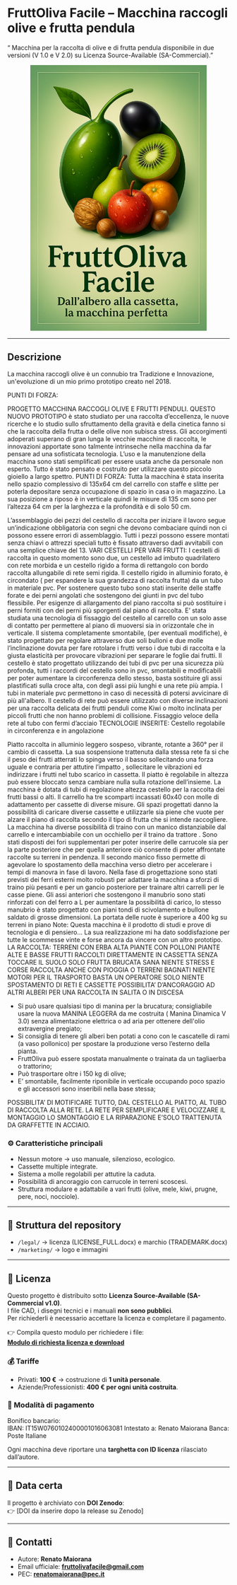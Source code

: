 # FruttOliva Facile – Macchina raccogli olive e frutta pendula 

“ Macchina per la raccolta di olive e di frutta pendula disponibile in due versioni (V 1.0 e V 2.0) su Licenza Source-Available (SA-Commercial).”

<!-- Logo visibile sia in light che dark mode -->
<p align="center">
  <!-- Logo per light mode -->
  <picture>
    <source media="(prefers-color-scheme: dark)" srcset="marketing/logo_scuro.png">
    <source media="(prefers-color-scheme: light)" srcset="marketing/logo_chiaro.png">
    <img alt="FruttOliva Facile" src="marketing/logo_chiaro.png" width="400">
  </picture>
</p>

---

## Descrizione

La macchina raccogli olive è un connubio tra Tradizione e Innovazione, un'evoluzione di un mio primo prototipo creato nel 2018.

PUNTI DI FORZA:






  
PROGETTO MACCHINA RACCOGLI OLIVE E FRUTTI PENDULI.
QUESTO NUOVO PROTOTIPO è stato studiato per una raccolta d’eccellenza, le nuove ricerche e lo studio
sullo sfruttamento della gravità e della cinetica fanno si che la raccolta della frutta o delle olive non subisca
stress.
Gli accorgimenti adoperati superano di gran lunga le vecchie macchine di raccolta, le innovazioni
apportate sono talmente intrinseche nella macchina da far pensare ad una sofisticata tecnologia.
L’uso e la manutenzione della macchina sono stati semplificati per essere usata anche da personale non
esperto. Tutto è stato pensato e costruito per utilizzare questo piccolo gioiello a largo spettro.
PUNTI DI FORZA:
Tutta la macchina è stata inserita nello spazio complessivo di 135x64 cm del carrello con staffe e slitte per
poterla depositare senza occupazione di spazio in casa o in magazzino. La sua posizione a riposo è in
verticale quindi le misure di 135 cm sono per l’altezza 64 cm per la larghezza e la profondità e di solo 50 cm.

L’assemblaggio dei pezzi del cestello di raccolta per iniziare il lavoro segue un’indicazione obbligatoria con
segni che devono combaciare quindi non ci possono essere errori di assemblaggio. Tutti i pezzi possono
essere montati senza chiavi o attrezzi speciali tutto è fissato attraverso dadi avvitabili con una semplice
chiave del 13.
VARI CESTELLI PER VARI FRUTTI:
I cestelli di raccolta in questo momento sono due, un cestello ad imbuto quadrilatero con rete morbida e un
cestello rigido a forma di rettangolo con bordo raccolta allungabile di rete semi rigida.
Il cestello rigido in alluminio forato, è circondato ( per espandere la sua grandezza di raccolta
frutta) da un tubo in materiale pvc. Per sostenere questo tubo sono stati inserite delle staffe forate
e dei perni angolati che sostengono dei giunti in pvc del tubo flessibile. Per esigenze di
allargamento del piano raccolta si può sostituire i perni forniti con dei perni più sporgenti dal piano
di raccolta.
E’ stata studiata una tecnologia di fissaggio del cestello al carrello con un solo asse di contatto per
permettere al piano di muoversi sia in orizzontale che in verticale. Il sistema completamente smontabile,
(per eventuali modifiche), è stato progettato per regolare attraverso due soli bulloni e due molle
l’inclinazione dovuta per fare rotolare i frutti verso i due tubi di raccolta e la giusta elasticità per provocare
vibrazioni per separare le foglie dai frutti.
Il cestello è stato progettato utilizzando dei tubi di pvc per una sicurezza più profonda, tutti i
raccordi del cestello sono in pvc, smontabili e modificabili per poter aumentare la circonferenza
dello stesso, basta sostituire gli assi plastificati sulla croce alta, con degli assi più lunghi e una rete
più ampia. I tubi in materiale pvc permettono in caso di necessità di potersi avvicinare di più all'albero.
Il cestello di rete può essere utilizzato con diverse inclinazioni per una raccolta delicata dei frutti penduli
come Kiwi o molto inclinata per piccoli frutti che non hanno problemi di collisione.
Fissaggio veloce della rete al tubo con fermi d’acciaio
TECNOLOGIE INSERITE:
Cestello regolabile in circonferenza e in angolazione

Piatto raccolta in alluminio leggero sospeso, vibrante, rotante a 360° per il cambio di cassetta. La sua
sospensione trattenuta dalla stessa rete fa si che il peso dei frutti atterrati lo spinga verso il basso
sollecitando una forza uguale e contraria per attutire l’impatto , sollecitare le vibrazioni ed indirizzare i
frutti nel tubo scarico in cassetta. Il piatto è regolabile in altezza può essere bloccato senza cambiare nulla
sulla rotazione dell’insieme.
La macchina è dotata di tubi di regolazione altezza cestello per la raccolta dei frutti bassi o alti.
Il carrello ha tre scomparti incassati 60x40 con molle di adattamento per cassette di diverse misure. Gli
spazi progettati danno la possibilità di caricare diverse cassette e utilizzarle sia piene che vuote per alzare il
piano di raccolta secondo il tipo di frutta che si intende raccogliere.
La macchina ha diverse possibilità di traino con un manico distanziabile dal carrello e intercambiabile con
un occhiello per il traino da trattore .
Sono stati disposti dei fori supplementari per poter inserire delle carrucole sia per la parte posteriore che
per quella anteriore ciò consente di poter affrontate raccolte su terreni in pendenza.
Il secondo manico fisso permette di agevolare lo spostamento della macchina verso dietro per accelerare i
tempi di manovra in fase di lavoro.
Nella fase di progettazione sono stati previsti dei ferri esterni molto robusti per adattare la macchina a
sforzi di traino più pesanti e per un gancio posteriore per trainare altri carrelli per le casse piene.
Gli assi anteriori che sostengono il manubrio sono stati rinforzati con del ferro a L per aumentare la
possibilità di carico, lo stesso manubrio è stato progettato con piani tondi di scivolamento e bullone
saldato di grosse dimensioni.
La portata delle ruote è superiore a 400 kg su terreni in piano
Note:
Questa macchina è il prodotto di studi e prove di tecnologia e di pensiero… La sua realizzazione mi ha dato
soddisfazione per tutte le scommesse vinte e forse ancora da vincere con un altro prototipo.
LA RACCOLTA:
TERRENI CON ERBA ALTA
PIANTE CON POLLONI
PIANTE ALTE E BASSE
FRUTTI RACCOLTI DIRETTAMENTE IN CASSETTA SENZA TOCCARE IL SUOLO
SOLO FRUTTA BRUCATA SANA
NIENTE STRESS E CORSE
RACCOLTA ANCHE CON PIOGGIA O TERRENI BAGNATI
NIENTE MOTORI PER IL TRASPORTO
BASTA UN OPERATORE SOLO
NIENTE SPOSTAMENTO DI RETI E CASSETTE
POSSIBILITA’ D’ANCORAGGIO AD ALTRI ALBERI PER UNA RACCOLTA IN SALITA O IN DISCESA

* Si può usare qualsiasi tipo di manina per la brucatura; consigliabile usare la nuova MANINA LEGGERA da me costruita ( Manina Dinamica V 3.0) senza alimentazione elettrica o ad aria per ottenere dell'olio extravergine pregiato;
* Si consiglia di tenere gli alberi ben potati a cono con le cascatelle di rami (a vaso pollonico) per spostare la produzione verso l’esterno della pianta.
* FruttOliva può essere spostata manualmente o trainata da un tagliaerba o trattorino;
* Può trasportare oltre i 150 kg di olive;
* E’ smontabile, facilmente riponibile in verticale occupando poco spazio e gli accessori sono inseribili nella base stessa;
  
POSSIBILITA’ DI MOTIFICARE TUTTO, DAL CESTELLO AL PIATTO, AL TUBO DI RACCOLTA ALLA RETE. LA RETE
PER SEMPLIFICARE E VELOCIZZARE IL MONTAGGIO LO SMONTAGGIO E LA RIPARAZIONE E’SOLO
TRATTENUTA DA GRAFFETTE IN ACCIAIO.




### ⚙️ Caratteristiche principali
- Nessun motore → uso manuale, silenzioso, ecologico.  
- Cassette multiple integrate.  
- Sistema a molle regolabili per attutire la caduta.  
- Possibilità di ancoraggio con carrucole in terreni scoscesi.  
- Struttura modulare e adattabile a vari frutti (olive, mele, kiwi, prugne, pere, noci, nocciole).  

---

## 📂 Struttura del repository
- `/legal/` → licenza (LICENSE_FULL.docx) e marchio (TRADEMARK.docx)  
- `/marketing/` → logo e immagini  

---

## 🔑 Licenza
Questo progetto è distribuito sotto **Licenza Source-Available (SA-Commercial v1.0)**.  
I file CAD, i disegni tecnici e i manuali **non sono pubblici**.  
Per richiederli è necessario accettare la licenza e completare il pagamento.

👉 Compila questo modulo per richiedere i file:  
**[Modulo di richiesta licenza e download](https://docs.google.com/forms/d/e/1FAIpQLSfTbVVMwHI2QLadnsCA7LujxI0538x4_AsAecVl4cnVWzvgLw/viewform?usp=header)**

### 💰 Tariffe
- Privati: **100 €** → costruzione di **1 unità personale**.  
- Aziende/Professionisti: **400 € per ogni unità costruita**.  

### 📌 Modalità di pagamento
Bonifico bancario:  
IBAN: IT15W0760102400001016063081
Intestato a: Renato Maiorana
Banca: Poste Italiane


Ogni macchina deve riportare una **targhetta con ID licenza** rilasciato dall’autore.  

---

## 📅 Data certa
Il progetto è archiviato con **DOI Zenodo**:  
👉 [DOI da inserire dopo la release su Zenodo]  

---

## 📧 Contatti
- Autore: **Renato Maiorana**  
- Email ufficiale: **fruttolivafacile@gmail.com**  
- PEC: **renatomaiorana@pec.it**  















  

 






